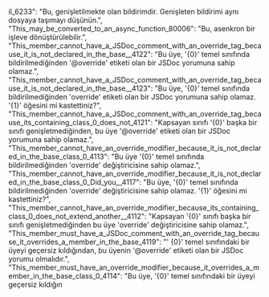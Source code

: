 il_6233": "Bu, genişletilmekte olan bildirimdir. Genişleten bildirimi aynı dosyaya taşımayı düşünün.",
  "This_may_be_converted_to_an_async_function_80006": "Bu, asenkron bir işleve dönüştürülebilir.",
  "This_member_cannot_have_a_JSDoc_comment_with_an_override_tag_because_it_is_not_declared_in_the_base__4122": "Bu üye, '{0}' temel sınıfında bildirilmediğinden '@override' etiketi olan bir JSDoc yorumuna sahip olamaz.",
  "This_member_cannot_have_a_JSDoc_comment_with_an_override_tag_because_it_is_not_declared_in_the_base__4123": "Bu üye, '{0}' temel sınıfında bildirilmediğinden 'override' etiketi olan bir JSDoc yorumuna sahip olamaz. '{1}' öğesini mi kastettiniz?",
  "This_member_cannot_have_a_JSDoc_comment_with_an_override_tag_because_its_containing_class_0_does_not_4121": "Kapsayan sınıfı '{0}' başka bir sınıfı genişletmediğinden, bu üye '@override' etiketi olan bir JSDoc yorumuna sahip olamaz.",
  "This_member_cannot_have_an_override_modifier_because_it_is_not_declared_in_the_base_class_0_4113": "Bu üye '{0}' temel sınıfında bildirilmediğinden 'override' değiştiricisine sahip olamaz.",
  "This_member_cannot_have_an_override_modifier_because_it_is_not_declared_in_the_base_class_0_Did_you__4117": "Bu üye, '{0}' temel sınıfında bildirilmediğinden 'override' değiştiricisine sahip olamaz. '{1}' öğesini mi kastettiniz?",
  "This_member_cannot_have_an_override_modifier_because_its_containing_class_0_does_not_extend_another__4112": "Kapsayan '{0}' sınıfı başka bir sınıfı genişletmediğinden bu üye 'override' değiştiricisine sahip olamaz.",
  "This_member_must_have_a_JSDoc_comment_with_an_override_tag_because_it_overrides_a_member_in_the_base_4119": "' {0}' temel sınıfındaki bir üyeyi geçersiz kıldığından, bu üyenin '@override' etiketi olan bir JSDoc yorumu olmalıdır.",
  "This_member_must_have_an_override_modifier_because_it_overrides_a_member_in_the_base_class_0_4114": "Bu üye, '{0}' temel sınıfındaki bir üyeyi geçersiz kıldığın